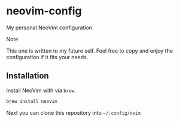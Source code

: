 # neovim-config
My personal NeoVim configuration

> [!NOTE]
> This one is written to my future self. Feel free to copy and enjoy the configuration if it fits your needs.

## Installation

Install NeoVim with via `brew`.


```bash
brew install neovim
```

Next you can clone this repository into `~/.config/nvim`


